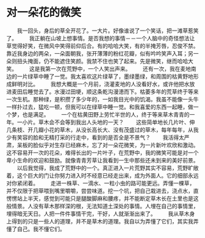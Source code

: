 # 对一朵花的微笑
　　我一回头，身后的草全开花了。一大片。好像谁说了一个笑话，把一滩草惹笑了。 
　　我正躺在山坡上想事情。是否我想的事情－－一个人脑中的奇怪想法让草觉得好笑，在微风中笑得前仰后合。有的哈哈大笑，有的半掩芳唇，忍俊不禁。靠近我身边的两朵，一朵面朝我，张开薄薄的粉红花瓣，似有吟吟笑声入耳；另一朵则扭头掩面，仍不能遮住笑颜。我禁不住也笑了起来。先是微笑，继而哈哈大笑。 
　　这是我第一次在荒野中，一个人笑出声来。 
　　还有一次，我在麦地南边的一片绿草中睡了一觉。我太喜欢这片绿草了，墨绿墨绿，和周围的枯黄野地形成鲜明对比。 
　　我想大概是一个月前，浇灌麦地的人没看好水，或许他把水放进麦田后睡觉去了。水漫过田埂，顺这条乾沟漫漶而下。枯萎多年的荒草终于等来一次生机。那种绿，是积攒了多少年的，一如我目光中的饥渴。我虽不能像一头牛一样扑过去，猛吃一顿，但我可以在绿草中睡一觉。和我喜爱的东西一起睡，做一个梦，也是满足。 
　　一个在枯黄田野上劳忙半世的人，终于等来草木青青的一年。一小片。草木会不会等到我出人头地的一天？ 
　　这些简单地长几片叶、伸几条枝、开几瓣小花的草木，从没长高长大、没有茂盛过的草木，每年每年，从我少有笑容的脸和无精打采的行走中，看到的是否全是不景气？ 
　　我活得太严肃，呆板的脸似乎对生存已经麻木，忘了对一朵花微笑，为一片新叶欢欣和激动。这不容易开一次的花朵，难得长出的一片叶子，在荒野中，我的微笑可能是对一个卑小生命的欢迎和鼓励。就像青青芳草让我看到一生中那些还未到来的美好前景。 
　　以后我觉得，我成了荒野中的一个。真正进入一片荒野其实不容易，荒野旷敞着，这个巨大的门让你努力进入时不经意已经走出来，成为外面人。它的细部永远对你紧闭着。 
　　走进一株草、一滴水、一粒小虫的路可能更远。弄懂一棵草，并不仅限于把草喂到嘴里嚼嚼，尝尝味道。挖一个坑，把自己栽进去，浇点水，直愣愣站上半天，感觉到可能只是腿酸脚麻和腰疼，并不能断定草木长在土里也是这般情景。人没有草木那样深的根，无法知道土深处的事情。人埋在自己的事情里，埋得暗无天日。人把一件件事情干完，干好，人就渐渐出来了。 
　　我从草木身上得到的只是一些人的道理，并不是草木的道理。我自以为弄懂了它们，其实我弄懂了自己。我不懂它们。
 
